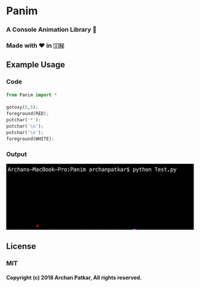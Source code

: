 # Panim
### A Console Animation Library 🔆
### Made with ❤️ in  🇮🇳

## Example Usage
### Code
```python
from Panim import *

gotoxy(5,5);
foreground(RED);
putchar('*');
putchar('\n');
putchar('\n');
foreground(WHITE);
```
### Output
<img src="Output.png" />

## License
### MIT
#### Copyright (c) 2018 Archan Patkar, All rights reserved.
